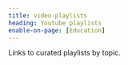 ```yaml
---
title: video-playlists
heading: Youtube playlists
enable-on-page: [Education]
---
```

Links to curated playlists by topic.